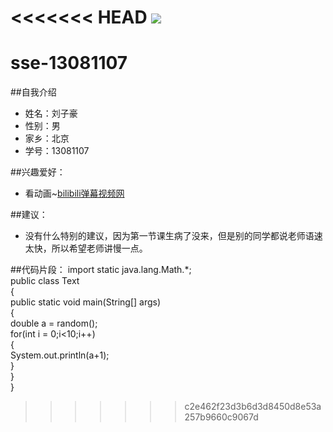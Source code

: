 <<<<<<< HEAD
![](5.jpg)
=======
# sse-13081107
##自我介绍
 * 姓名：刘子豪
 * 性别：男
 * 家乡：北京
 * 学号：13081107

##兴趣爱好：
 * 看动画~[bilibili弹幕视频网](http://www.bilibili.com/)
 
##建议：
 * 没有什么特别的建议，因为第一节课生病了没来，但是别的同学都说老师语速太快，所以希望老师讲慢一点。

##代码片段：
import static java.lang.Math.*;     
public class Text     
{     
    public static void main(String[] args)     
    {     
        double a = random();     
        for(int i = 0;i<10;i++)     
        {     
            System.out.println(a+1);     
        }     
    }     
} 
>>>>>>> c2e462f23d3b6d3d8450d8e53a257b9660c9067d
